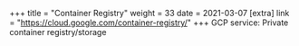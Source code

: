 +++
title = "Container Registry"
weight = 33
date = 2021-03-07
[extra]
link = "https://cloud.google.com/container-registry/"
+++
GCP service: Private container registry/storage

